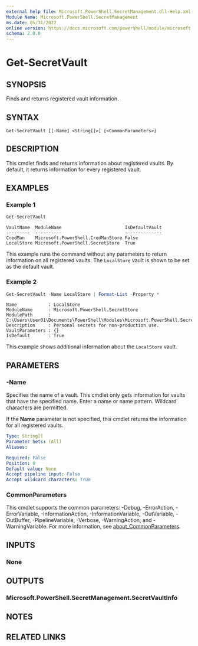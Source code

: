 ```yaml
---
external help file: Microsoft.PowerShell.SecretManagement.dll-Help.xml
Module Name: Microsoft.PowerShell.SecretManagement
ms.date: 05/31/2022
online version: https://docs.microsoft.com/powershell/module/microsoft.powershell.secretmanagement/get-secretvault?view=ps-modules&wt.mc_id=ps-gethelp
schema: 2.0.0
---
```


# Get-SecretVault

## SYNOPSIS
Finds and returns registered vault information.

## SYNTAX

```
Get-SecretVault [[-Name] <String[]>] [<CommonParameters>]
```

## DESCRIPTION

This cmdlet finds and returns information about registered vaults. By default, it returns
information for every registered vault.

## EXAMPLES

### Example 1

```powershell
Get-SecretVault
```

```output
VaultName  ModuleName                        IsDefaultVault
---------  ----------                        --------------
CredMan    Microsoft.PowerShell.CredManStore False
LocalStore Microsoft.PowerShell.SecretStore  True
```

This example runs the command without any parameters to return information on all registered vaults.
The `LocalStore` vault is shown to be set as the default vault.

### Example 2

```powershell
Get-SecretVault -Name LocalStore | Format-List -Property *
```

```output
Name            : LocalStore
ModuleName      : Microsoft.PowerShell.SecretStore
ModulePath      : C:\Users\User01\Documents\PowerShell\Modules\Microsoft.PowerShell.SecretStore
Description     : Personal secrets for non-production use.
VaultParameters : {}
IsDefault       : True
```

This example shows additional information about the `LocalStore` vault.

## PARAMETERS

### -Name

Specifies the name of a vault. This cmdlet only gets information for vaults that have the specified
name. Enter a name or name pattern. Wildcard characters are permitted.

If the **Name** parameter is not specified, this cmdlet returns the information for all registered
vaults.

```yaml
Type: String[]
Parameter Sets: (All)
Aliases:

Required: False
Position: 0
Default value: None
Accept pipeline input: False
Accept wildcard characters: True
```

### CommonParameters

This cmdlet supports the common parameters: -Debug, -ErrorAction, -ErrorVariable,
-InformationAction, -InformationVariable, -OutVariable, -OutBuffer, -PipelineVariable, -Verbose,
-WarningAction, and -WarningVariable. For more information, see
[about_CommonParameters](http://go.microsoft.com/fwlink/?LinkID=113216).

## INPUTS

### None

## OUTPUTS

### Microsoft.PowerShell.SecretManagement.SecretVaultInfo

## NOTES

## RELATED LINKS
